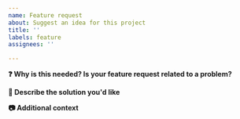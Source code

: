 ```yaml
---
name: Feature request
about: Suggest an idea for this project
title: ''
labels: feature
assignees: ''

---
```


**❓ Why is this needed? Is your feature request related to a problem?**
<!--  A clear and concise description of what the problem is. Ex. I'm always frustrated when [...] -->

**📝 Describe the solution you'd like**
<!-- A clear and concise description of what you want to happen. -->

**📷 Additional context**
<!-- Add any other context or screenshots about the feature request here. -->
